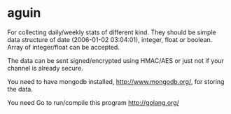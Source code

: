 aguin
=====

For collecting daily/weekly stats of different kind. They should be simple data structure of date (2006-01-02 03:04:01), integer, float or boolean. Array of integer/float can be accepted.

The data can be sent signed/encrypted using HMAC/AES or just not if your channel is already secure.


You need to have mongodb installed, http://www.mongodb.org/, for storing the data.

You need Go to run/compile this program http://golang.org/
